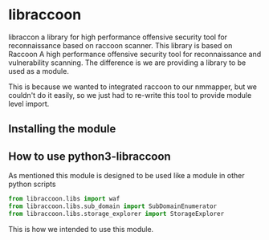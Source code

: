 
# libraccoon

libraccon a library for high performance offensive security tool for reconnaissance based on raccoon scanner. This library is based on Raccoon A high performance offensive security tool for reconnaissance and vulnerability scanning. The difference is we are providing a library to be used as a module.

This is because we wanted to integrated raccoon to our nmmapper, but we couldn't do it easily, so we just had to re-write this tool to provide module level import.

## Installing the module


## How to use python3-libraccoon
As mentioned this module is designed to be used like a module in other python scripts

```py
from libraccoon.libs import waf
from libraccoon.libs.sub_domain import SubDomainEnumerator
from libraccoon.libs.storage_explorer import StorageExplorer
```
This is how we intended to use this module.
